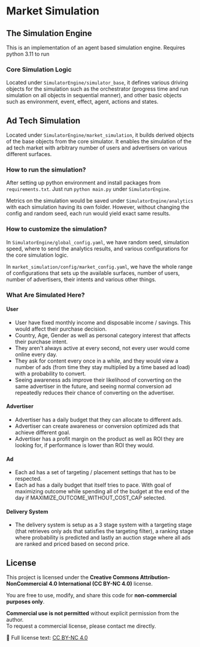 # Market Simulation

## The Simulation Engine

This is an implementation of an agent based simulation engine. Requires python 3.11 to run

### Core Simulation Logic

Located under ```SimulatorEngine/simulator_base```, it defines various driving objects for the simulation such as the orchestrator (progress time and run simulation on all objects in sequential manner), and other basic objects such as environment, event, effect, agent, actions and states.

## Ad Tech Simulation

Located under ```SimulatorEngine/market_simulation```, it builds derived objects of the base objects from the core simulator. It enables the simulation of the ad tech market with arbitrary number of users and advertisers on various different surfaces.

### How to run the simulation?

After setting up python environment and install packages from ```requirements.txt```. Just run ```python main.py``` under ```SimulatorEngine```.

Metrics on the simulation would be saved under ```SimulatorEngine/analytics``` with each simulation having its own folder. However, without changing the config and random seed, each run would yield exact same results.

### How to customize the simulation?

In ```SimulatorEngine/global_config.yaml```, we have random seed, simulation speed, where to send the analytics results, and various configurations for the core simulation logic.

In ```market_simulation/config/market_config.yaml```, we have the whole range of configurations that sets up the available surfaces, number of users, number of advertisers, their intents and various other things.

### What Are Simulated Here?

#### User

* User have fixed monthly income and disposable income / savings. This would affect their purchase decision.
* Country, Age, Gender as well as personal category interest that affects their purchase intent.
* They aren't always active at every second, not every user would come online every day.
* They ask for content every once in a while, and they would view a number of ads (from time they stay multiplied by a time based ad load) with a probability to convert.
* Seeing awareness ads improve their likelihood of converting on the same advertiser in the future, and seeing normal conversion ad repeatedly reduces their chance of converting on the advertiser.

#### Advertiser

* Advertiser has a daily budget that they can allocate to different ads.
* Advertiser can create awareness or conversion optimized ads that achieve different goal.
* Advertiser has a profit margin on the product as well as ROI they are looking for, if performance is lower than ROI they would.

#### Ad

* Each ad has a set of targeting / placement settings that has to be respected.
* Each ad has a daily budget that itself tries to pace. With goal of maximizing outcome while spending all of the budget at the end of the day if MAXIMIZE_OUTCOME_WITHOUT_COST_CAP selected.

#### Delivery System

* The delivery system is setup as a 3 stage system with a targeting stage (that retrieves only ads that satisfies the targeting filter), a ranking stage where probability is predicted and lastly an auction stage where all ads are ranked and priced based on second price.

## License

This project is licensed under the **Creative Commons Attribution-NonCommercial 4.0 International (CC BY-NC 4.0)** license.

You are free to use, modify, and share this code for **non-commercial purposes only**.

**Commercial use is not permitted** without explicit permission from the author.  
To request a commercial license, please contact me directly.

🔗 Full license text: [CC BY-NC 4.0](https://creativecommons.org/licenses/by-nc/4.0/)